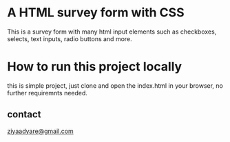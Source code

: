 #  A HTML survey form with CSS

This is  a survey form with many html input elements such as checkboxes, selects, text inputs, radio buttons and more.

# How to run this project locally

this is simple project, just clone and open the index.html in your browser, no further requiremnts needed.

## contact
ziyaadyare@gmail.com
